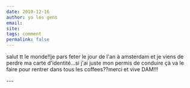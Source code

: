```yaml
---
date: 2010-12-16
author: yo les gens
email: 
site: 
tags: comment
permalink: false
---
```


<p>salut tt le monde!!je pars feter le jour de l'an à amsterdam et je viens de perdre ma carte d'identité...si j'ai juste mon permis de conduire çà va le faire pour rentrer dans tous les coffees??merci et vive DAM!!!</p>
---